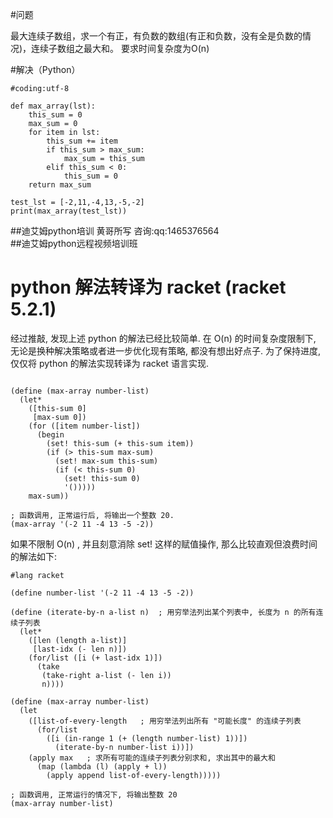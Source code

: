 #问题

最大连续子数组，求一个有正，有负数的数组(有正和负数，没有全是负数的情况)，连续子数组之最大和。
要求时间复杂度为O(n)

#解决（Python）

	#coding:utf-8
	
	def max_array(lst):
	    this_sum = 0
	    max_sum = 0
	    for item in lst:
	        this_sum += item
	        if this_sum > max_sum:
	            max_sum = this_sum
	        elif this_sum < 0:
	            this_sum = 0
	    return max_sum

    test_lst = [-2,11,-4,13,-5,-2]
    print(max_array(test_lst))

##迪艾姆python培训 黄哥所写 咨询:qq:1465376564  
##迪艾姆python远程视频培训班

# python 解法转译为 racket (racket 5.2.1)

经过推敲, 发现上述 python 的解法已经比较简单. 
在 O(n) 的时间复杂度限制下, 无论是换种解决策略或者进一步优化现有策略, 都没有想出好点子.
为了保持进度, 仅仅将 python 的解法实现转译为 racket 语言实现.

```racket

(define (max-array number-list)
  (let*
    ([this-sum 0]
     [max-sum 0])
    (for ([item number-list])
      (begin 
        (set! this-sum (+ this-sum item))
        (if (> this-sum max-sum)
          (set! max-sum this-sum)
          (if (< this-sum 0)
            (set! this-sum 0)
            '()))))
    max-sum))

; 函数调用, 正常运行后, 将输出一个整数 20.
(max-array '(-2 11 -4 13 -5 -2))

```

如果不限制 O(n) , 并且刻意消除 set! 这样的赋值操作, 
那么比较直观但浪费时间的解法如下:

```racket
#lang racket

(define number-list '(-2 11 -4 13 -5 -2))

(define (iterate-by-n a-list n)  ; 用穷举法列出某个列表中, 长度为 n 的所有连续子列表
  (let*
    ([len (length a-list)]
     [last-idx (- len n)])
    (for/list ([i (+ last-idx 1)])
      (take 
       (take-right a-list (- len i))
       n))))

(define (max-array number-list)
  (let 
    ([list-of-every-length   ; 用穷举法列出所有 "可能长度" 的连续子列表
      (for/list 
        ([i (in-range 1 (+ (length number-list) 1))])
          (iterate-by-n number-list i))])
    (apply max   ; 求所有可能的连续子列表分别求和, 求出其中的最大和
      (map (lambda (l) (apply + l))
        (apply append list-of-every-length)))))

; 函数调用, 正常运行的情况下, 将输出整数 20
(max-array number-list)

```
